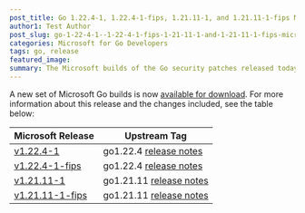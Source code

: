 ```yaml
---
post_title: Go 1.22.4-1, 1.22.4-1-fips, 1.21.11-1, and 1.21.11-1-fips Microsoft builds now available
author1: Test Author
post_slug: go-1-22-4-1--1-22-4-1-fips-1-21-11-1-and-1-21-11-1-fips-microsoft-builds-now-available
categories: Microsoft for Go Developers
tags: go, release
featured_image:
summary: The Microsoft builds of the Go security patches released today, are now available for download.
---
```


A new set of Microsoft Go builds is now [available for download](https://github.com/microsoft/go#download-and-install).
For more information about this release and the changes included, see the table below:

| Microsoft Release | Upstream Tag |
|-------------------|--------------|
| [v1.22.4-1](https://github.com/microsoft/go/releases/tag/v1.22.4-1) | go1.22.4 [release notes](https://go.dev/doc/devel/release#go1.22.4) |
| [v1.22.4-1-fips](https://github.com/microsoft/go/releases/tag/v1.22.4-1-fips) | go1.22.4 [release notes](https://go.dev/doc/devel/release#go1.22.4) |
| [v1.21.11-1](https://github.com/microsoft/go/releases/tag/v1.21.11-1) | go1.21.11 [release notes](https://go.dev/doc/devel/release#go1.21.11) |
| [v1.21.11-1-fips](https://github.com/microsoft/go/releases/tag/v1.21.11-1-fips) | go1.21.11 [release notes](https://go.dev/doc/devel/release#go1.21.11) |
